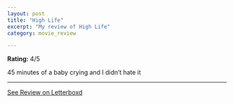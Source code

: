 ```yaml
---
layout: post
title: "High Life"
excerpt: "My review of High Life"
category: movie_review

---
```


**Rating:** 4/5

45 minutes of a baby crying and I didn’t hate it

<hr>

[See Review on Letterboxd](https://boxd.it/2g8KlZ)
